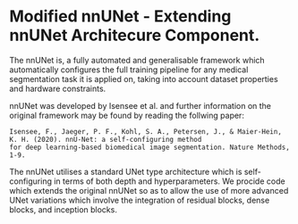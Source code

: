 # Modified nnUNet - Extending nnUNet Architecure Component.


The nnUNet is, a fully automated and generalisable framework which automatically configures the full training pipeline for any medical segmentation task it is applied on, taking into account dataset properties and hardware constraints.  

nnUNet was developed by Isensee et al. and further information on the original framework may be found by reading the follwing paper:


    Isensee, F., Jaeger, P. F., Kohl, S. A., Petersen, J., & Maier-Hein, K. H. (2020). nnU-Net: a self-configuring method 
    for deep learning-based biomedical image segmentation. Nature Methods, 1-9.

The nnUNet utilises a standard UNet type architecture which is self-configuring in terms of both depth and hyperparameters. 
We procide code which extends the original nnUNet so as to allow the use of more advanced UNet variations which involve the integration of residual blocks, dense blocks, and inception blocks. 


